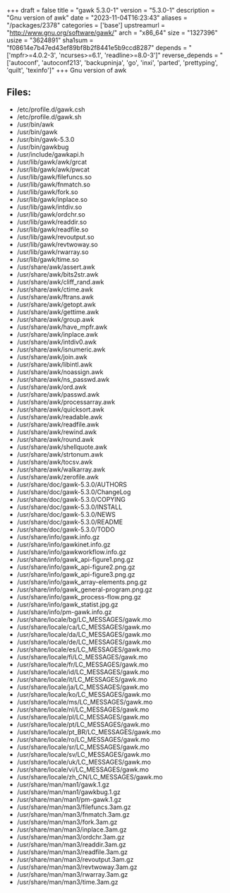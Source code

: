 +++
draft = false
title = "gawk 5.3.0-1"
version = "5.3.0-1"
description = "Gnu version of awk"
date = "2023-11-04T16:23:43"
aliases = "/packages/2378"
categories = ['base']
upstreamurl = "http://www.gnu.org/software/gawk/"
arch = "x86_64"
size = "1327396"
usize = "3624891"
sha1sum = "f08614e7b47ed43ef89bf8b2f8441e5b9ccd8287"
depends = "['mpfr>=4.0.2-3', 'ncurses>=6.1', 'readline>=8.0-3']"
reverse_depends = "['autoconf', 'autoconf213', 'backupninja', 'go', 'inxi', 'parted', 'prettyping', 'quilt', 'texinfo']"
+++
Gnu version of awk

## Files: 
* /etc/profile.d/gawk.csh
* /etc/profile.d/gawk.sh
* /usr/bin/awk
* /usr/bin/gawk
* /usr/bin/gawk-5.3.0
* /usr/bin/gawkbug
* /usr/include/gawkapi.h
* /usr/lib/gawk/awk/grcat
* /usr/lib/gawk/awk/pwcat
* /usr/lib/gawk/filefuncs.so
* /usr/lib/gawk/fnmatch.so
* /usr/lib/gawk/fork.so
* /usr/lib/gawk/inplace.so
* /usr/lib/gawk/intdiv.so
* /usr/lib/gawk/ordchr.so
* /usr/lib/gawk/readdir.so
* /usr/lib/gawk/readfile.so
* /usr/lib/gawk/revoutput.so
* /usr/lib/gawk/revtwoway.so
* /usr/lib/gawk/rwarray.so
* /usr/lib/gawk/time.so
* /usr/share/awk/assert.awk
* /usr/share/awk/bits2str.awk
* /usr/share/awk/cliff_rand.awk
* /usr/share/awk/ctime.awk
* /usr/share/awk/ftrans.awk
* /usr/share/awk/getopt.awk
* /usr/share/awk/gettime.awk
* /usr/share/awk/group.awk
* /usr/share/awk/have_mpfr.awk
* /usr/share/awk/inplace.awk
* /usr/share/awk/intdiv0.awk
* /usr/share/awk/isnumeric.awk
* /usr/share/awk/join.awk
* /usr/share/awk/libintl.awk
* /usr/share/awk/noassign.awk
* /usr/share/awk/ns_passwd.awk
* /usr/share/awk/ord.awk
* /usr/share/awk/passwd.awk
* /usr/share/awk/processarray.awk
* /usr/share/awk/quicksort.awk
* /usr/share/awk/readable.awk
* /usr/share/awk/readfile.awk
* /usr/share/awk/rewind.awk
* /usr/share/awk/round.awk
* /usr/share/awk/shellquote.awk
* /usr/share/awk/strtonum.awk
* /usr/share/awk/tocsv.awk
* /usr/share/awk/walkarray.awk
* /usr/share/awk/zerofile.awk
* /usr/share/doc/gawk-5.3.0/AUTHORS
* /usr/share/doc/gawk-5.3.0/ChangeLog
* /usr/share/doc/gawk-5.3.0/COPYING
* /usr/share/doc/gawk-5.3.0/INSTALL
* /usr/share/doc/gawk-5.3.0/NEWS
* /usr/share/doc/gawk-5.3.0/README
* /usr/share/doc/gawk-5.3.0/TODO
* /usr/share/info/gawk.info.gz
* /usr/share/info/gawkinet.info.gz
* /usr/share/info/gawkworkflow.info.gz
* /usr/share/info/gawk_api-figure1.png.gz
* /usr/share/info/gawk_api-figure2.png.gz
* /usr/share/info/gawk_api-figure3.png.gz
* /usr/share/info/gawk_array-elements.png.gz
* /usr/share/info/gawk_general-program.png.gz
* /usr/share/info/gawk_process-flow.png.gz
* /usr/share/info/gawk_statist.jpg.gz
* /usr/share/info/pm-gawk.info.gz
* /usr/share/locale/bg/LC_MESSAGES/gawk.mo
* /usr/share/locale/ca/LC_MESSAGES/gawk.mo
* /usr/share/locale/da/LC_MESSAGES/gawk.mo
* /usr/share/locale/de/LC_MESSAGES/gawk.mo
* /usr/share/locale/es/LC_MESSAGES/gawk.mo
* /usr/share/locale/fi/LC_MESSAGES/gawk.mo
* /usr/share/locale/fr/LC_MESSAGES/gawk.mo
* /usr/share/locale/id/LC_MESSAGES/gawk.mo
* /usr/share/locale/it/LC_MESSAGES/gawk.mo
* /usr/share/locale/ja/LC_MESSAGES/gawk.mo
* /usr/share/locale/ko/LC_MESSAGES/gawk.mo
* /usr/share/locale/ms/LC_MESSAGES/gawk.mo
* /usr/share/locale/nl/LC_MESSAGES/gawk.mo
* /usr/share/locale/pl/LC_MESSAGES/gawk.mo
* /usr/share/locale/pt/LC_MESSAGES/gawk.mo
* /usr/share/locale/pt_BR/LC_MESSAGES/gawk.mo
* /usr/share/locale/ro/LC_MESSAGES/gawk.mo
* /usr/share/locale/sr/LC_MESSAGES/gawk.mo
* /usr/share/locale/sv/LC_MESSAGES/gawk.mo
* /usr/share/locale/uk/LC_MESSAGES/gawk.mo
* /usr/share/locale/vi/LC_MESSAGES/gawk.mo
* /usr/share/locale/zh_CN/LC_MESSAGES/gawk.mo
* /usr/share/man/man1/gawk.1.gz
* /usr/share/man/man1/gawkbug.1.gz
* /usr/share/man/man1/pm-gawk.1.gz
* /usr/share/man/man3/filefuncs.3am.gz
* /usr/share/man/man3/fnmatch.3am.gz
* /usr/share/man/man3/fork.3am.gz
* /usr/share/man/man3/inplace.3am.gz
* /usr/share/man/man3/ordchr.3am.gz
* /usr/share/man/man3/readdir.3am.gz
* /usr/share/man/man3/readfile.3am.gz
* /usr/share/man/man3/revoutput.3am.gz
* /usr/share/man/man3/revtwoway.3am.gz
* /usr/share/man/man3/rwarray.3am.gz
* /usr/share/man/man3/time.3am.gz
